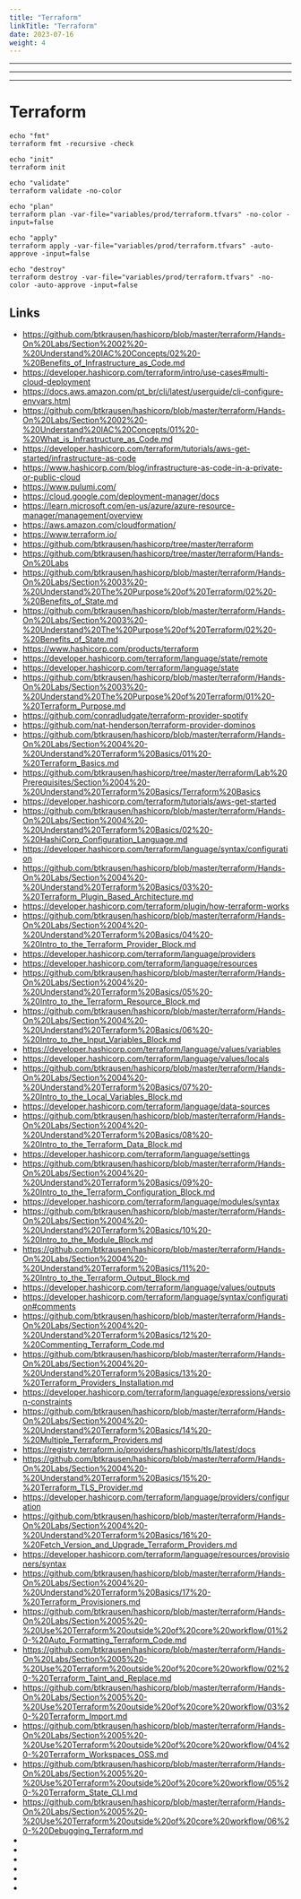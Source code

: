 ```yaml
---
title: "Terraform"
linkTitle: "Terraform"
date: 2023-07-16
weight: 4
---
```


---------------
---------------
---------------

# Terraform
```
echo "fmt"
terraform fmt -recursive -check
      
echo "init"
terraform init

echo "validate"
terraform validate -no-color

echo "plan"
terraform plan -var-file="variables/prod/terraform.tfvars" -no-color -input=false

echo "apply"
terraform apply -var-file="variables/prod/terraform.tfvars" -auto-approve -input=false

echo "destroy"
terraform destroy -var-file="variables/prod/terraform.tfvars" -no-color -auto-approve -input=false
```

## Links
- https://github.com/btkrausen/hashicorp/blob/master/terraform/Hands-On%20Labs/Section%2002%20-%20Understand%20IAC%20Concepts/02%20-%20Benefits_of_Infrastructure_as_Code.md
- https://developer.hashicorp.com/terraform/intro/use-cases#multi-cloud-deployment
- https://docs.aws.amazon.com/pt_br/cli/latest/userguide/cli-configure-envvars.html
- https://github.com/btkrausen/hashicorp/blob/master/terraform/Hands-On%20Labs/Section%2002%20-%20Understand%20IAC%20Concepts/01%20-%20What_is_Infrastructure_as_Code.md
- https://developer.hashicorp.com/terraform/tutorials/aws-get-started/infrastructure-as-code
- https://www.hashicorp.com/blog/infrastructure-as-code-in-a-private-or-public-cloud
- https://www.pulumi.com/
- https://cloud.google.com/deployment-manager/docs
- https://learn.microsoft.com/en-us/azure/azure-resource-manager/management/overview
- https://aws.amazon.com/cloudformation/
- https://www.terraform.io/
- https://github.com/btkrausen/hashicorp/tree/master/terraform
- https://github.com/btkrausen/hashicorp/tree/master/terraform/Hands-On%20Labs
- https://github.com/btkrausen/hashicorp/blob/master/terraform/Hands-On%20Labs/Section%2003%20-%20Understand%20The%20Purpose%20of%20Terraform/02%20-%20Benefits_of_State.md
- https://github.com/btkrausen/hashicorp/blob/master/terraform/Hands-On%20Labs/Section%2003%20-%20Understand%20The%20Purpose%20of%20Terraform/02%20-%20Benefits_of_State.md
- https://www.hashicorp.com/products/terraform
- https://developer.hashicorp.com/terraform/language/state/remote
- https://developer.hashicorp.com/terraform/language/state
- https://github.com/btkrausen/hashicorp/blob/master/terraform/Hands-On%20Labs/Section%2003%20-%20Understand%20The%20Purpose%20of%20Terraform/01%20-%20Terraform_Purpose.md
- https://github.com/conradludgate/terraform-provider-spotify
- https://github.com/nat-henderson/terraform-provider-dominos
- https://github.com/btkrausen/hashicorp/blob/master/terraform/Hands-On%20Labs/Section%2004%20-%20Understand%20Terraform%20Basics/01%20-%20Terraform_Basics.md
- https://github.com/btkrausen/hashicorp/tree/master/terraform/Lab%20Prerequisites/Section%2004%20-%20Understand%20Terraform%20Basics/Terraform%20Basics
- https://developer.hashicorp.com/terraform/tutorials/aws-get-started
- https://github.com/btkrausen/hashicorp/blob/master/terraform/Hands-On%20Labs/Section%2004%20-%20Understand%20Terraform%20Basics/02%20-%20HashiCorp_Configuration_Language.md
- https://developer.hashicorp.com/terraform/language/syntax/configuration
- https://github.com/btkrausen/hashicorp/blob/master/terraform/Hands-On%20Labs/Section%2004%20-%20Understand%20Terraform%20Basics/03%20-%20Terraform_Plugin_Based_Architecture.md
- https://developer.hashicorp.com/terraform/plugin/how-terraform-works
- https://github.com/btkrausen/hashicorp/blob/master/terraform/Hands-On%20Labs/Section%2004%20-%20Understand%20Terraform%20Basics/04%20-%20Intro_to_the_Terraform_Provider_Block.md
- https://developer.hashicorp.com/terraform/language/providers
- https://developer.hashicorp.com/terraform/language/resources
- https://github.com/btkrausen/hashicorp/blob/master/terraform/Hands-On%20Labs/Section%2004%20-%20Understand%20Terraform%20Basics/05%20-%20Intro_to_the_Terraform_Resource_Block.md
- https://github.com/btkrausen/hashicorp/blob/master/terraform/Hands-On%20Labs/Section%2004%20-%20Understand%20Terraform%20Basics/06%20-%20Intro_to_the_Input_Variables_Block.md
- https://developer.hashicorp.com/terraform/language/values/variables
- https://developer.hashicorp.com/terraform/language/values/locals
- https://github.com/btkrausen/hashicorp/blob/master/terraform/Hands-On%20Labs/Section%2004%20-%20Understand%20Terraform%20Basics/07%20-%20Intro_to_the_Local_Variables_Block.md
- https://developer.hashicorp.com/terraform/language/data-sources
- https://github.com/btkrausen/hashicorp/blob/master/terraform/Hands-On%20Labs/Section%2004%20-%20Understand%20Terraform%20Basics/08%20-%20Intro_to_the_Terraform_Data_Block.md
- https://developer.hashicorp.com/terraform/language/settings
- https://github.com/btkrausen/hashicorp/blob/master/terraform/Hands-On%20Labs/Section%2004%20-%20Understand%20Terraform%20Basics/09%20-%20Intro_to_the_Terraform_Configuration_Block.md
- https://developer.hashicorp.com/terraform/language/modules/syntax
- https://github.com/btkrausen/hashicorp/blob/master/terraform/Hands-On%20Labs/Section%2004%20-%20Understand%20Terraform%20Basics/10%20-%20Intro_to_the_Module_Block.md
- https://github.com/btkrausen/hashicorp/blob/master/terraform/Hands-On%20Labs/Section%2004%20-%20Understand%20Terraform%20Basics/11%20-%20Intro_to_the_Terraform_Output_Block.md
- https://developer.hashicorp.com/terraform/language/values/outputs
- https://developer.hashicorp.com/terraform/language/syntax/configuration#comments
- https://github.com/btkrausen/hashicorp/blob/master/terraform/Hands-On%20Labs/Section%2004%20-%20Understand%20Terraform%20Basics/12%20-%20Commenting_Terraform_Code.md
- https://github.com/btkrausen/hashicorp/blob/master/terraform/Hands-On%20Labs/Section%2004%20-%20Understand%20Terraform%20Basics/13%20-%20Terraform_Providers_Installation.md
- https://developer.hashicorp.com/terraform/language/expressions/version-constraints
- https://github.com/btkrausen/hashicorp/blob/master/terraform/Hands-On%20Labs/Section%2004%20-%20Understand%20Terraform%20Basics/14%20-%20Multiple_Terraform_Providers.md
- https://registry.terraform.io/providers/hashicorp/tls/latest/docs
- https://github.com/btkrausen/hashicorp/blob/master/terraform/Hands-On%20Labs/Section%2004%20-%20Understand%20Terraform%20Basics/15%20-%20Terraform_TLS_Provider.md
- https://developer.hashicorp.com/terraform/language/providers/configuration
- https://github.com/btkrausen/hashicorp/blob/master/terraform/Hands-On%20Labs/Section%2004%20-%20Understand%20Terraform%20Basics/16%20-%20Fetch_Version_and_Upgrade_Terraform_Providers.md
- https://developer.hashicorp.com/terraform/language/resources/provisioners/syntax
- https://github.com/btkrausen/hashicorp/blob/master/terraform/Hands-On%20Labs/Section%2004%20-%20Understand%20Terraform%20Basics/17%20-%20Terraform_Provisioners.md
- https://github.com/btkrausen/hashicorp/blob/master/terraform/Hands-On%20Labs/Section%2005%20-%20Use%20Terraform%20outside%20of%20core%20workflow/01%20-%20Auto_Formatting_Terraform_Code.md
- https://github.com/btkrausen/hashicorp/blob/master/terraform/Hands-On%20Labs/Section%2005%20-%20Use%20Terraform%20outside%20of%20core%20workflow/02%20-%20Terraform_Taint_and_Replace.md
- https://github.com/btkrausen/hashicorp/blob/master/terraform/Hands-On%20Labs/Section%2005%20-%20Use%20Terraform%20outside%20of%20core%20workflow/03%20-%20Terraform_Import.md
- https://github.com/btkrausen/hashicorp/blob/master/terraform/Hands-On%20Labs/Section%2005%20-%20Use%20Terraform%20outside%20of%20core%20workflow/04%20-%20Terraform_Workspaces_OSS.md
- https://github.com/btkrausen/hashicorp/blob/master/terraform/Hands-On%20Labs/Section%2005%20-%20Use%20Terraform%20outside%20of%20core%20workflow/05%20-%20Terraform_State_CLI.md
- https://github.com/btkrausen/hashicorp/blob/master/terraform/Hands-On%20Labs/Section%2005%20-%20Use%20Terraform%20outside%20of%20core%20workflow/06%20-%20Debugging_Terraform.md
- 
- 
- 
- 
- 
- 
